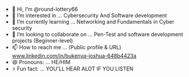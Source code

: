 - 👋 Hi, I’m @round-lottery66
- 👀 I’m interested in ... Cybersecurity And Software development
- 🌱 I’m currently learning ... Networking and Fundamentals in Cyber security
- 💞️ I’m looking to collaborate on ... Pen-Test and software development projects (Beginner-level)
- 📫 How to reach me ... (Public profile & URL) www.linkedin.com/in/bukenya-joshua-648b4423a
- 😄 Pronouns: ... HE/HIM
- ⚡ Fun fact: ... YOU'LL HEAR ALOT IF YOU LISTEN

<!---
round-lottery66/round-lottery66 is a ✨ special ✨ repository because its `README.md` (this file) appears on your GitHub profile.
You can click the Preview link to take a look at your changes.
--->
